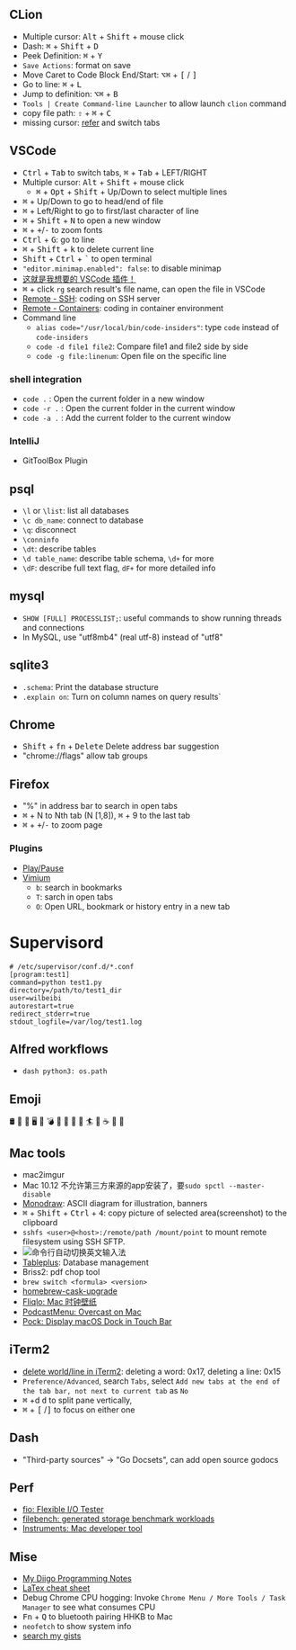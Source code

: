 ## CLion
+ Multiple cursor: <kbd>Alt</kbd> + <kbd>Shift</kbd> + mouse click
+ Dash: <kbd>⌘</kbd> + <kbd>Shift</kbd> + <kbd>D</kbd>
+ Peek Definition: <kbd>⌘</kbd> + <kbd>Y</kbd>
+ `Save Actions`: format on save
+ Move Caret to Code Block End/Start: <kbd>⌥</kbd><kbd>⌘</kbd> + <kbd>[</kbd> / <kbd>]</kbd>
+ Go to line: <kbd>⌘</kbd> + <kbd>L</kbd>
+ Jump to definition: <kbd>⌥</kbd><kbd>⌘</kbd> + <kbd>B</kbd>
+ `Tools | Create Command-line Launcher` to allow launch `clion` command
+ copy file path: <kbd>⇧</kbd> + <kbd>⌘</kbd> + <kbd>C</kbd>
+ missing cursor: [refer](https://github.com/baskerville/bspwm/issues/841#issuecomment-419708176) and switch tabs
## VSCode
+ <kbd>Ctrl</kbd> + <kbd>Tab</kbd> to switch tabs, <kbd>⌘</kbd> + <kbd>Tab</kbd> + LEFT/RIGHT
+ Multiple cursor: <kbd>Alt</kbd> + <kbd>Shift</kbd> + mouse click
    - <kbd>⌘</kbd> + <kbd>Opt</kbd> + <kbd>Shift</kbd> + Up/Down to select multiple lines
+ <kbd>⌘</kbd> + Up/Down to go to head/end of file
+ <kbd>⌘</kbd> + Left/Right to go to first/last character of line
+ <kbd>⌘</kbd> + <kbd>Shift</kbd> + <kbd>N</kbd> to open a new window
+ <kbd>⌘</kbd> + <kbd>+</kbd>/<kbd>-</kbd> to zoom fonts
+ <kbd>Ctrl</kbd> + <kbd>G</kbd>: go to line
+ <kbd>⌘</kbd> + <kbd>Shift</kbd> + <kbd>k</kbd> to delete current line
+ <kbd>Shift</kbd> + <kbd>Ctrl</kbd> + <kbd>`</kbd> to open terminal
+ `"editor.minimap.enabled": false`: to disable minimap
+ [这就是我想要的 VSCode 插件！](https://zhuanlan.zhihu.com/p/36020180)
+ <kbd>⌘</kbd> + click `rg` search result's file name, can open the file in VSCode
+ [Remote - SSH](https://marketplace.visualstudio.com/items?itemName=ms-vscode-remote.remote-ssh): coding on SSH server
+ [Remote - Containers](https://marketplace.visualstudio.com/items?itemName=ms-vscode-remote.remote-containers): coding in container environment
+ Command line
    + `alias code="/usr/local/bin/code-insiders"`: type `code` instead of `code-insiders`
    + `code -d file1 file2`: Compare file1 and file2 side by side
    + `code -g file:linenum`: Open file on the specific line
### shell integration
+ `code .` : Open the current folder in a new window
+ `code -r .` : Open the current folder in the current window
+ `code -a .` : Add the current folder to the current window

### IntelliJ
+ GitToolBox Plugin

## psql
+ `\l` or `\list`: list all databases
+ `\c db_name`: connect to database
+ `\q`: disconnect
+ `\conninfo`
+ `\dt`: describe tables
+ `\d table_name`: describe table schema, `\d+` for more
+ `\dF`: describe full text flag, `dF+` for more detailed info

## mysql
+ `SHOW [FULL] PROCESSLIST;`: useful commands to show running threads and connections
+ In MySQL, use "utf8mb4" (real utf-8) instead of "utf8"

## sqlite3
+ `.schema`: Print the database structure
+ `.explain on`: Turn on column names on query results`

## Chrome
+ <kbd>Shift</kbd> + <kbd>fn</kbd> + <kbd>Delete</kbd> Delete address bar suggestion
+ "chrome://flags" allow tab groups

## Firefox
+ "%<keyword>" in address bar to search in open tabs
+ <kbd>⌘</kbd> + N to Nth tab (N [1,8]), <kbd>⌘</kbd> + 9 to the last tab
+ <kbd>⌘</kbd> + <kbd>+</kbd>/<kbd>-</kbd> to zoom page
### Plugins
+ [Play/Pause](https://addons.mozilla.org/en-US/firefox/addon/play-pause)
+ [Vimium](https://github.com/philc/vimium)
    + `b`: search in bookmarks
    + `T`: sarch in open tabs
    + `O`: Open URL, bookmark or history entry in a new tab
    
# Supervisord
```
# /etc/supervisor/conf.d/*.conf
[program:test1]
command=python test1.py
directory=/path/to/test1_dir
user=wilbeibi
autorestart=true
redirect_stderr=true
stdout_logfile=/var/log/test1.log
```

## Alfred workflows
+ `dash python3: os.path`

## Emoji
🛢️ 📰 💾 🖥️ 📱 💣 🚚 🚢 🗿 🚀 🏄 🔧 ☕️ 🦊 🌊

## Mac tools
+ mac2imgur
+ Mac 10.12 不允许第三方来源的app安装了，要`sudo spctl --master-disable`
+ [Monodraw](https://monodraw.helftone.com/): ASCII diagram for illustration, banners
+ <kbd>⌘</kbd> + <kbd>Shift</kbd> + <kbd>Ctrl</kbd> + <kbd>4</kbd>: copy picture of selected area(screenshot) to the clipboard
+ `sshfs <user>@<host>:/remote/path /mount/point` to mount remote filesystem using SSH SFTP.
+ ![命令行自动切换英文输入法](https://i.imgur.com/XQvkiYI.png)
+ [Tableplus](https://tableplus.io/): Database management
+ Briss2: pdf chop tool
+ `brew switch <formula> <version>`
+ [homebrew-cask-upgrade](https://github.com/buo/homebrew-cask-upgrade)
+ [Fliqlo: Mac 时钟壁纸](https://fliqlo.com)
+ [PodcastMenu: Overcast on Mac](https://github.com/insidegui/PodcastMenu)
+ [Pock: Display macOS Dock in Touch Bar](https://github.com/pigigaldi/Pock)
## iTerm2
+ [delete world/line in iTerm2](https://coderwall.com/p/ds2dha/word-line-deletion-and-navigation-shortcuts-in-iterm2): deleting a word: 0x17, deleting a line: 0x15
+ `Preference/Advanced`, search `Tabs`, select `Add new tabs at the end of the tab bar, not next to current tab` as `No`
+ <kbd>⌘</kbd> +d <kbd>d</kbd> to split pane vertically,
+ <kbd>⌘</kbd> + <kbd>[</kbd> /<kbd>]</kbd> to focus on either one

## Dash
+ "Third-party sources" -> "Go Docsets", can add open source godocs

## Perf
+ [fio: Flexible I/O Tester](https://github.com/axboe/fio)
+ [filebench: generated storage benchmark workloads](https://github.com/filebench/filebench/wiki)
+ [Instruments: Mac developer tool](https://help.apple.com/instruments/mac/10.0/#/dev7b09c84f5)


## Mise
+ [My Diigo Programming Notes](https://www.diigo.com/outliner/dzi0kh/Programming?key=a7q47wq9b2)
+ [LaTex cheat sheet](https://wch.github.io/latexsheet/)
+ Debug Chrome CPU hogging: Invoke `Chrome Menu / More Tools / Task Manager` to see what consumes CPU
+ <kbd>Fn</kbd> + <kbd>Q</kbd> to bluetooth pairing HHKB to Mac
+ `neofetch` to show system info
+ [search my gists](https://gist.github.com/search?utf8=%E2%9C%93&q=user%3Awilbeibi&ref=searchresults)
